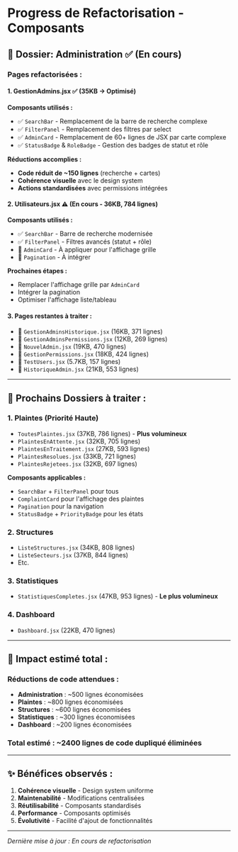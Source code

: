 # Progress de Refactorisation - Composants

## 📁 Dossier: Administration ✅ (En cours)

### Pages refactorisées :

#### 1. **GestionAdmins.jsx** ✅ (35KB → Optimisé)
**Composants utilisés :**
- ✅ `SearchBar` - Remplacement de la barre de recherche complexe
- ✅ `FilterPanel` - Remplacement des filtres par select
- ✅ `AdminCard` - Remplacement de 60+ lignes de JSX par carte complexe
- ✅ `StatusBadge` & `RoleBadge` - Gestion des badges de statut et rôle

**Réductions accomplies :**
- **Code réduit de ~150 lignes** (recherche + cartes)
- **Cohérence visuelle** avec le design system
- **Actions standardisées** avec permissions intégrées

#### 2. **Utilisateurs.jsx** ⚠️ (En cours - 36KB, 784 lignes)
**Composants utilisés :**
- ✅ `SearchBar` - Barre de recherche modernisée
- ✅ `FilterPanel` - Filtres avancés (statut + rôle)
- 🔄 `AdminCard` - À appliquer pour l'affichage grille
- 🔄 `Pagination` - À intégrer

**Prochaines étapes :**
- Remplacer l'affichage grille par `AdminCard`
- Intégrer la pagination
- Optimiser l'affichage liste/tableau

#### 3. Pages restantes à traiter :
- 🔄 `GestionAdminsHistorique.jsx` (16KB, 371 lignes)
- 🔄 `GestionAdminsPermissions.jsx` (12KB, 269 lignes)
- 🔄 `NouvelAdmin.jsx` (19KB, 470 lignes)
- 🔄 `GestionPermissions.jsx` (18KB, 424 lignes)
- 🔄 `TestUsers.jsx` (5.7KB, 157 lignes)
- 🔄 `HistoriqueAdmin.jsx` (21KB, 553 lignes)

---

## 📁 Prochains Dossiers à traiter :

### 1. **Plaintes** (Priorité Haute)
- `ToutesPlaintes.jsx` (37KB, 786 lignes) - **Plus volumineux**
- `PlaintesEnAttente.jsx` (32KB, 705 lignes)
- `PlaintesEnTraitement.jsx` (27KB, 593 lignes)
- `PlaintesResolues.jsx` (33KB, 721 lignes)
- `PlaintesRejetees.jsx` (32KB, 697 lignes)

**Composants applicables :**
- `SearchBar` + `FilterPanel` pour tous
- `ComplaintCard` pour l'affichage des plaintes
- `Pagination` pour la navigation
- `StatusBadge` + `PriorityBadge` pour les états

### 2. **Structures** 
- `ListeStructures.jsx` (34KB, 808 lignes)
- `ListeSecteurs.jsx` (37KB, 844 lignes)
- Etc.

### 3. **Statistiques**
- `StatistiquesCompletes.jsx` (47KB, 953 lignes) - **Le plus volumineux**

### 4. **Dashboard**
- `Dashboard.jsx` (22KB, 470 lignes)

---

## 🎯 Impact estimé total :

### Réductions de code attendues :
- **Administration** : ~500 lignes économisées
- **Plaintes** : ~800 lignes économisées  
- **Structures** : ~600 lignes économisées
- **Statistiques** : ~300 lignes économisées
- **Dashboard** : ~200 lignes économisées

### **Total estimé : ~2400 lignes de code dupliqué éliminées**

---

## ✨ Bénéfices observés :

1. **Cohérence visuelle** - Design system uniforme
2. **Maintenabilité** - Modifications centralisées
3. **Réutilisabilité** - Composants standardisés
4. **Performance** - Composants optimisés
5. **Évolutivité** - Facilité d'ajout de fonctionnalités

---

*Dernière mise à jour : En cours de refactorisation* 